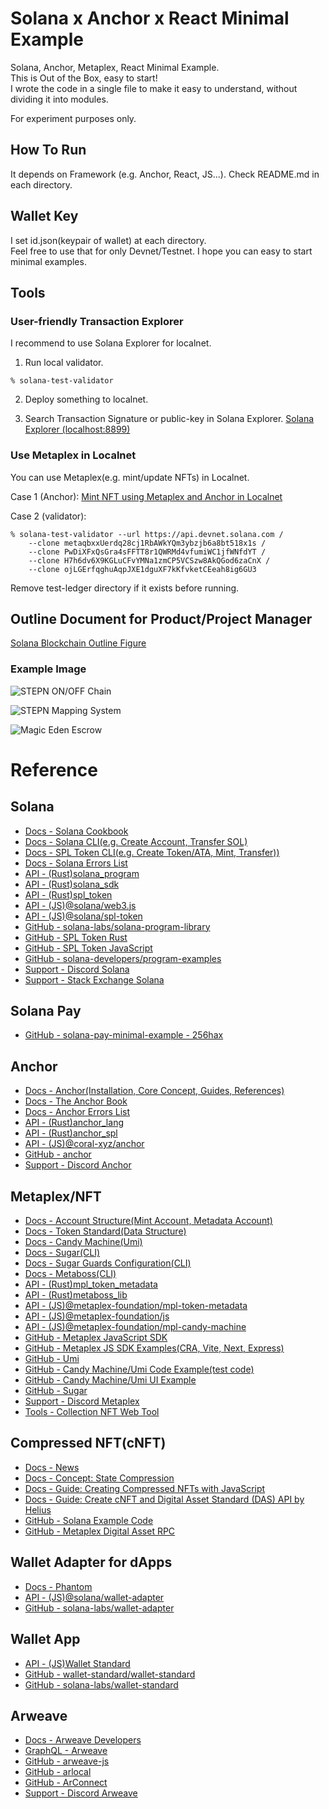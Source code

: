 # Solana x Anchor x React Minimal Example
Solana, Anchor, Metaplex, React Minimal Example.  
This is Out of the Box, easy to start!  
I wrote the code in a single file to make it easy to understand, without dividing it into modules.

For experiment purposes only.  

## How To Run
It depends on Framework (e.g. Anchor, React, JS...). Check README.md in each directory.

## Wallet Key
I set id.json(keypair of wallet) at each directory.  
Feel free to use that for only Devnet/Testnet. I hope you can easy to start minimal examples.

## Tools
### User-friendly Transaction Explorer
I recommend to use Solana Explorer for localnet.

1. Run local validator.
```
% solana-test-validator
```

2. Deploy something to localnet.

3. Search Transaction Signature or public-key in Solana Explorer.
[Solana Explorer (localhost:8899)](https://explorer.solana.com/?cluster=custom)

### Use Metaplex in Localnet
You can use Metaplex(e.g. mint/update NFTs) in Localnet.  

Case 1 (Anchor): [Mint NFT using Metaplex and Anchor in Localnet](https://github.com/256hax/solana-anchor-react-minimal-example/tree/main/anchor/mint_nft_using_metaplex_anchor_in_localnet)  

Case 2 (validator):  
```
% solana-test-validator --url https://api.devnet.solana.com /
	--clone metaqbxxUerdq28cj1RbAWkYQm3ybzjb6a8bt518x1s /
	--clone PwDiXFxQsGra4sFFTT8r1QWRMd4vfumiWC1jfWNfdYT /
	--clone H7h6dv6X9KGLuCFvYMNa1zmCP5VCSzw8AkQGod6zaCnX /
	--clone ojLGErfqghuAqpJXE1dguXF7kKfvketCEeah8ig6GU3
```

Remove test-ledger directory if it exists before running.

## Outline Document for Product/Project Manager
[Solana Blockchain Outline Figure](https://github.com/256hax/solana-anchor-react-minimal-example/blob/main/docs/Solana_Blockchain_Outline_Figure.pptx)

### Example Image
![STEPN ON/OFF Chain](https://github.com/256hax/solana-anchor-react-minimal-example/blob/main/docs/screenshot/stepn-screenshot.png?raw=true)  

![STEPN Mapping System](https://github.com/256hax/solana-anchor-react-minimal-example/blob/main/docs/screenshot/stepn-mapping-system.png?raw=true)  

![Magic Eden Escrow](https://github.com/256hax/solana-anchor-react-minimal-example/blob/main/docs/screenshot/magiceden-accounts.png?raw=true)

# Reference
## Solana
- [Docs - Solana Cookbook](https://solanacookbook.com/)
- [Docs - Solana CLI(e.g. Create Account, Transfer SOL)](https://docs.solana.com/cli)
- [Docs - SPL Token CLI(e.g. Create Token/ATA, Mint, Transfer))](https://spl.solana.com/token)
- [Docs - Solana Errors List](https://github.com/solana-labs/solana/blob/master/sdk/src/transaction/error.rs)
- [API - (Rust)solana_program](https://docs.rs/solana-program/latest/solana_program/)
- [API - (Rust)solana_sdk](https://docs.rs/solana-sdk/latest/solana_sdk/)
- [API - (Rust)spl_token](https://docs.rs/spl-token/latest/spl_token/)
- [API - (JS)@solana/web3.js](https://solana-labs.github.io/solana-web3.js/modules.html)
- [API - (JS)@solana/spl-token](https://solana-labs.github.io/solana-program-library/token/js/)
- [GitHub - solana-labs/solana-program-library](https://github.com/solana-labs/solana-program-library)
- [GitHub - SPL Token Rust](https://github.com/solana-labs/solana-program-library/blob/master/token/program/src/instruction.rs)
- [GitHub - SPL Token JavaScript](https://github.com/solana-labs/solana-program-library/tree/master/token/js/src/actions)
- [GitHub -  solana-developers/program-examples](https://github.com/solana-developers/program-examples)
- [Support - Discord Solana](https://discord.com/invite/kBbATFA7PW)
- [Support - Stack Exchange Solana](https://solana.stackexchange.com/)

## Solana Pay
- [GitHub - solana-pay-minimal-example - 256hax](https://github.com/256hax/solana-pay-minimal-example)

## Anchor
- [Docs - Anchor(Installation, Core Concept, Guides, References)](https://www.anchor-lang.com/)
- [Docs - The Anchor Book](https://book.anchor-lang.com/)
- [Docs - Anchor Errors List](https://anchor.so/errors)
- [API - (Rust)anchor_lang](https://docs.rs/anchor-lang/latest/anchor_lang/)
- [API - (Rust)anchor_spl](https://docs.rs/anchor-spl/latest/anchor_spl/index.html)
- [API - (JS)@coral-xyz/anchor](https://coral-xyz.github.io/anchor/ts/index.html)
- [GitHub - anchor](https://github.com/coral-xyz/anchor)
- [Support - Discord Anchor](https://discord.com/invite/ZCHmqvXgDw)

## Metaplex/NFT
- [Docs - Account Structure(Mint Account, Metadata Account)](https://docs.metaplex.com/programs/token-metadata/accounts)
- [Docs - Token Standard(Data Structure)](https://docs.metaplex.com/programs/token-metadata/token-standard)
- [Docs - Candy Machine(Umi)](https://docs.metaplex.com/programs/candy-machine/overview)
- [Docs - Sugar(CLI)](https://docs.metaplex.com/developer-tools/sugar/)
- [Docs - Sugar Guards Configuration(CLI)](https://docs.metaplex.com/developer-tools/sugar/guides/sugar-for-cmv3)
- [Docs - Metaboss(CLI)](https://metaboss.rs/)
- [API - (Rust)mpl_token_metadata](https://docs.rs/mpl-token-metadata/latest/mpl_token_metadata/all.html)
- [API - (Rust)metaboss_lib](https://docs.rs/metaboss_lib/latest/metaboss_lib/)
- [API - (JS)@metaplex-foundation/mpl-token-metadata](https://metaplex-foundation.github.io/metaplex-program-library/docs/token-metadata/index.html)
- [API - (JS)@metaplex-foundation/js](https://metaplex-foundation.github.io/js/modules/js.html)
- [API - (JS)@metaplex-foundation/mpl-candy-machine](https://mpl-candy-machine-js-docs.vercel.app/)
- [GitHub - Metaplex JavaScript SDK](https://github.com/metaplex-foundation/js)
- [GitHub - Metaplex JS SDK Examples(CRA, Vite, Next, Express)](https://github.com/metaplex-foundation/js-examples)
- [GitHub - Umi](https://github.com/metaplex-foundation/umi)
- [GitHub - Candy Machine/Umi Code Example(test code)](https://github.com/metaplex-foundation/mpl-candy-machine/tree/main/clients/js/test)
- [GitHub - Candy Machine/Umi UI Example](https://github.com/metaplex-foundation/mpl-token-metadata/tree/main/examples/js)
- [GitHub - Sugar](https://github.com/metaplex-foundation/sugar)
- [Support - Discord Metaplex](https://discord.com/invite/metaplex)
- [Tools - Collection NFT Web Tool](https://docs.metaplex.com/programs/token-metadata/certified-collections#set-and-verify-a-collection-using-collectionsmetaplexcom)

## Compressed NFT(cNFT)
- [Docs - News](https://solana.com/news/how-to-use-compressed-nfts-on-solana?ref=solana.ghost.io)
- [Docs - Concept: State Compression](https://edge.docs.solana.com/learn/state-compression)
- [Docs - Guide: Creating Compressed NFTs with JavaScript](https://edge.docs.solana.com/developing/guides/compressed-nfts)
- [Docs - Guide: Create cNFT and Digital Asset Standard (DAS) API by Helius](https://www.helius.dev/blog/all-you-need-to-know-about-compression-on-solana)
- [GitHub - Solana Example Code](https://github.com/solana-developers/compressed-nfts)
- [GitHub - Metaplex Digital Asset RPC](https://github.com/metaplex-foundation/digital-asset-rpc-infrastructure)

## Wallet Adapter for dApps
- [Docs - Phantom](https://docs.phantom.app/)
- [API - (JS)@solana/wallet-adapter](https://solana-labs.github.io/wallet-adapter/)
- [GitHub - solana-labs/wallet-adapter](https://github.com/solana-labs/wallet-adapter)

## Wallet App
- [API - (JS)Wallet Standard](https://wallet-standard.github.io/wallet-standard/)
- [GitHub - wallet-standard/wallet-standard](https://github.com/wallet-standard/wallet-standard)
- [GitHub - solana-labs/wallet-standard](https://github.com/solana-labs/wallet-standard)

## Arweave
- [Docs - Arweave Developers](https://docs.arweave.org/developers/)
- [GraphQL - Arweave](https://arweave.net/graphql)
- [GitHub - arweave-js](https://github.com/ArweaveTeam/arweave-js)
- [GitHub - arlocal](https://github.com/textury/arlocal)
- [GitHub - ArConnect](https://github.com/th8ta/ArConnect)
- [Support - Discord Arweave](https://discord.com/invite/BXk8tq7)
